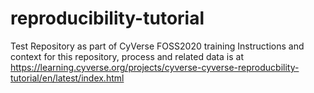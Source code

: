 # reproducibility-tutorial
Test Repository as part of CyVerse FOSS2020 training
Instructions and context for this repository, process and related data is at https://learning.cyverse.org/projects/cyverse-cyverse-reproducbility-tutorial/en/latest/index.html
